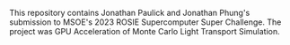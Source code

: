 This repository contains Jonathan Paulick and Jonathan Phung's submission to MSOE's 2023 ROSIE Supercomputer Super Challenge.  The project was GPU Acceleration of Monte Carlo Light Transport Simulation.
